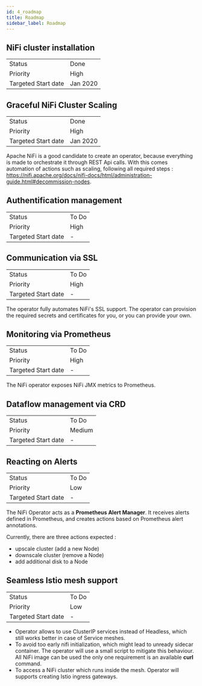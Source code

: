 ```yaml
---
id: 4_roadmap
title: Roadmap
sidebar_label: Roadmap
---
```


## NiFi cluster installation

|                       |           |
| --------------------- | --------- |
| Status                | Done      |
| Priority              | High      |
| Targeted Start date   | Jan 2020  |

## Graceful NiFi Cluster Scaling

|                       |           |
| --------------------- | --------- |
| Status                | Done      |
| Priority              | High      |
| Targeted Start date   | Jan 2020  |

Apache NiFi is a good candidate to create an operator, because everything is made to orchestrate it through REST Api calls. With this comes automation of actions such as scaling, following all required steps : https://nifi.apache.org/docs/nifi-docs/html/administration-guide.html#decommission-nodes.

## Authentification management

|                       |       |
| --------------------- | ----- |
| Status                | To Do |
| Priority              | High  |
| Targeted Start date   | -     |


## Communication via SSL

|                       |       |
| --------------------- | ----- |
| Status                | To Do |
| Priority              | High  |
| Targeted Start date   | -     |


The operator fully automates NiFi's SSL support.
The operator can provision the required secrets and certificates for you, or you can provide your own.

## Monitoring via Prometheus

|                       |       |
| --------------------- | ----- |
| Status                | To Do |
| Priority              | High  |
| Targeted Start date   | -     |

The NiFi operator exposes NiFi JMX metrics to Prometheus.

## Dataflow management via CRD

|                       |           |
| --------------------- | --------- |
| Status                | To Do     |
| Priority              | Medium    |
| Targeted Start date   | -         |

## Reacting on Alerts

|                       |       |
| --------------------- | ----- |
| Status                | To Do |
| Priority              | Low   |
| Targeted Start date   | -     |

The NiFi Operator acts as a **Prometheus Alert Manager**. It receives alerts defined in Prometheus, and creates actions based on Prometheus alert annotations.

Currently, there are three actions expected :
- upscale cluster (add a new Node)
- downscale cluster (remove a Node)
- add additional disk to a Node

## Seamless Istio mesh support

|                       |       |
| --------------------- | ----- |
| Status                | To Do |
| Priority              | Low   |
| Targeted Start date   | -     |

- Operator allows to use ClusterIP services instead of Headless, which still works better in case of Service meshes.
- To avoid too early nifi initialization, which might lead to unready sidecar container. The operator will use a small script to
mitigate this behaviour. All NiFi image can be used the only one requirement is an available **curl** command.
- To access a NiFi cluster which runs inside the mesh. Operator will supports creating Istio ingress gateways.